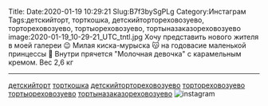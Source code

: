 Title:
Date:2020-01-19 10:29:21
Slug:B7f3bySgPLg
Category:Инстаграм
Tags:детскийторт, торткошка, детскийтортореховозуево, тортореховозуево, тортыореховозуево, тортыназаказореховозуево
image:2020-01-19_10-29-21_UTC_tntl.jpg
Хочу представить нового жителя в моей галереи 😉
Милая киска-мурыска 😽 на годовасие маленькой принцессы 👸
Внутри прячется "Молочная девочка" с карамельным кремом.
Вес 2,6 кг
________________________
[детскийторт]({tag}детскийторт) [торткошка]({tag}торткошка) [детскийтортореховозуево]({tag}детскийтортореховозуево) [тортореховозуево]({tag}тортореховозуево) [тортыореховозуево]({tag}тортыореховозуево) [тортыназаказореховозуево]({tag}тортыназаказореховозуево)
![instagram]({attach}images/2020-01-19_10-29-21_UTC.jpg)
